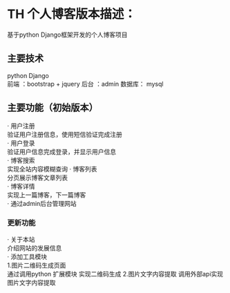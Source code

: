 # TH 个人博客版本描述：
基于python Django框架开发的个人博客项目

## 主要技术
python Django  
前端 ：bootstrap + jquery
后台 ：admin
数据库： mysql

## 主要功能（初始版本）
· 用户注册  
验证用户注册信息，使用短信验证完成注册  
· 用户登录  
验证用户信息完成登录，并显示用户信息  
· 博客搜索  
实现全站内容模糊查询
· 博客列表  
分页展示博客文章列表  
· 博客详情  
实现上一篇博客，下一篇博客  
· 通过admin后台管理网站

### 更新功能
· 关于本站  
介绍网站的发展信息  
· 添加工具模块  
    1.图片二维码生成页面  
      通过调用python 扩展模块 实现二维码生成
    2.图片文字内容提取
    调用外部api实现图片文字内容提取

